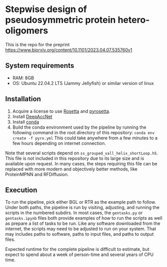 # Stepwise design of pseudosymmetric protein hetero-oligomers

This is the repo for the preprint https://www.biorxiv.org/content/10.1101/2023.04.07.535760v1

## System requirements
* RAM: 8GB
* OS: Ubuntu 22.04.2 LTS (Jammy Jellyfish) or similar version of linux

## Installation

1. Acquire a license to use [Rosetta](https://els2.comotion.uw.edu/product/rosetta) and [pyrosetta](https://els2.comotion.uw.edu/product/pyrosetta). 
2. Install [DeepAccNet](https://github.com/hiranumn/DeepAccNet)
3. Install [conda](https://docs.conda.io/en/latest/) 
4. Build the conda environment used by the pipeline by running the following command in the root directory of this repository: 
```conda env create -f pyro.yml```
This could take anywhere from a few minutes to a few hours depending on internet connection. 

Note that several scripts depend on `ss_grouped_vall_helix_shortLoop.h5`. This file is not included in this repository due to its large size and is available upon request. In many cases, the steps requiring this file can be replaced with more modern and objectively better methods, like ProteinMPNN and RFDiffusion.

## Execution

To run the pipeline, pick either BGL or RTR as the example path to follow. Under both paths, the pipeline is run by visiting, adjusting, and running the scripts in the numbered subdirs. In most cases, the `gentasks.py` or `gentasks.ipynb` files both provide examples of how to run the scripts as well as prepare a list of tasks to be run. Like any software downloaded from the internet, the scripts may need to be adjusted to run on your system. That may includes paths to software, paths to input files, and paths to output files.

Expected runtime for the complete pipeline is difficult to estimate, but expect to spend about a week of person-time and several years of CPU time. 
